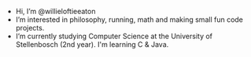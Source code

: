 - Hi, I’m @willieloftieeaton
- I’m interested in philosophy, running, math and making small fun code projects.
- I’m currently studying Computer Science at the University of Stellenbosch (2nd year). I'm learning C & Java.

<!---
willieloftieeaton/willieloftieeaton is a ✨ special ✨ repository because its `README.md` (this file) appears on your GitHub profile.
You can click the Preview link to take a look at your changes.
--->
